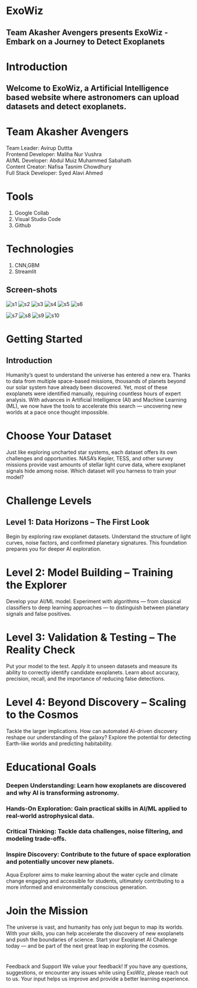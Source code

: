 # ExoWiz
## Team Akasher Avengers presents ExoWiz - Embark on a Journey to Detect Exoplanets

# Introduction
## Welcome to ExoWiz, a Artificial Intelligence based website where astronomers can upload datasets and detect exoplanets.

# Team Akasher Avengers
Team Leader: Avirup Duttta<br>
Frontend Developer: Maliha Nur Vushra<br>
AI/ML Developer: Abdul Muiz Muhammed Sabahath<br>
Content Creator: Nafisa Tasnim Chowdhury<br>
Full Stack Developer: Syed Alavi Ahmed


# Tools
   1. Google Collab
   2. Visual Studio Code
   3. Github

# Technologies
   1. CNN,GBM
   2. Streamlit
   ## Screen-shots


![s1](https://github.com/AvirupOG/ExoWiz/blob/main/images/Screenshot%202025-10-03%20161925.png)
![s2](https://github.com/AvirupOG/ExoWiz/blob/main/images/Screenshot%202025-10-03%20162137.png) 
![s3](https://github.com/AvirupOG/ExoWiz/blob/main/images/Screenshot%202025-10-03%20162229.png)
![s4](https://github.com/AvirupOG/ExoWiz/blob/main/images/Screenshot%202025-10-03%20162418.png)
![s5](https://github.com/AvirupOG/ExoWiz/blob/main/images/Screenshot%202025-10-03%20162538.png) 
![s6](https://github.com/AvirupOG/ExoWiz/blob/main/images/Screenshot%202025-10-03%20162611.png)

![s7](https://github.com/AvirupOG/ExoWiz/blob/main/images/Screenshot%202025-10-03%20162639.png)
![s8](https://github.com/AvirupOG/ExoWiz/blob/main/images/Screenshot%202025-10-03%20162701.png)
![s9](https://github.com/AvirupOG/ExoWiz/blob/main/images/Screenshot%202025-10-03%20162718.png)
![s10](https://github.com/AvirupOG/ExoWiz/blob/main/images/Screenshot%202025-10-03%20162746.png)










# Getting Started
## Introduction
Humanity’s quest to understand the universe has entered a new era. Thanks to data from multiple space-based missions, thousands of planets beyond our solar system have already been discovered. Yet, most of these exoplanets were identified manually, requiring countless hours of expert analysis. With advances in Artificial Intelligence (AI) and Machine Learning (ML), we now have the tools to accelerate this search — uncovering new worlds at a pace once thought impossible.

# Choose Your Dataset
Just like exploring uncharted star systems, each dataset offers its own challenges and opportunities. NASA’s Kepler, TESS, and other survey missions provide vast amounts of stellar light curve data, where exoplanet signals hide among noise. Which dataset will you harness to train your model?

# Challenge Levels
## Level 1: Data Horizons – The First Look
Begin by exploring raw exoplanet datasets. Understand the structure of light curves, noise factors, and confirmed planetary signatures. This foundation prepares you for deeper AI exploration.

# Level 2: Model Building – Training the Explorer
Develop your AI/ML model. Experiment with algorithms — from classical classifiers to deep learning approaches — to distinguish between planetary signals and false positives.

# Level 3: Validation & Testing – The Reality Check
Put your model to the test. Apply it to unseen datasets and measure its ability to correctly identify candidate exoplanets. Learn about accuracy, precision, recall, and the importance of reducing false detections.

# Level 4: Beyond Discovery – Scaling to the Cosmos
Tackle the larger implications. How can automated AI-driven discovery reshape our understanding of the galaxy? Explore the potential for detecting Earth-like worlds and predicting habitability.

# Educational Goals
### Deepen Understanding: Learn how exoplanets are discovered and why AI is transforming astronomy.
### Hands-On Exploration: Gain practical skills in AI/ML applied to real-world astrophysical data.
### Critical Thinking: Tackle data challenges, noise filtering, and modeling trade-offs.
### Inspire Discovery: Contribute to the future of space exploration and potentially uncover new planets.

Aqua Explorer aims to make learning about the water cycle and climate change engaging and accessible for students, ultimately contributing to a more informed and environmentally conscious generation.

# Join the Mission
The universe is vast, and humanity has only just begun to map its worlds. With your skills, you can help accelerate the discovery of new exoplanets and push the boundaries of science.
Start your Exoplanet AI Challenge today — and be part of the next great leap in exploring the cosmos.
#
Feedback and Support
We value your feedback! If you have any questions, suggestions, or encounter any issues while using ExoWiz, please reach out to us. Your input helps us improve and provide a better learning experience.



